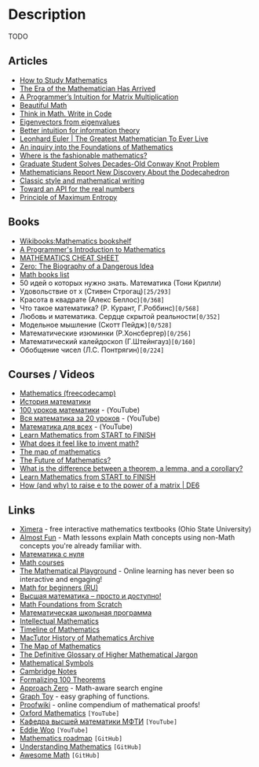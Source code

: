 # Description

TODO


## Articles

- [How to Study Mathematics](https://www.math.uh.edu/~dblecher/pf2.html)
- [The Era of the Mathematician Has Arrived](https://pub.towardsai.net/the-era-of-the-mathematician-has-arrived-39ec20b24aa6)
- [A Programmer’s Intuition for Matrix Multiplication](https://betterexplained.com/articles/matrix-multiplication/)
- [Beautiful Math](https://www.scientificamerican.com/article/beautiful-math/)
- [Think in Math. Write in Code](https://justinmeiners.github.io/think-in-math/)
- [Eigenvectors from eigenvalues](https://terrytao.wordpress.com/2019/08/13/eigenvectors-from-eigenvalues/)
- [Better intuition for information theory](https://www.blackhc.net/blog/2019/better-intuition-for-information-theory/)
- [Leonhard Euler | The Greatest Mathematician To Ever Live](https://medium.com/@naeem_akhtar/leonhard-euler-the-greatest-mathematician-to-ever-live-4ecc1bfcd3d7)
- [An inquiry into the Foundations of Mathematics](https://artagnon.com/articles/fom)
- [Where is the fashionable mathematics?](https://xenaproject.wordpress.com/2020/02/09/where-is-the-fashionable-mathematics/)
- [Graduate Student Solves Decades-Old Conway Knot Problem](https://www.quantamagazine.org/graduate-student-solves-decades-old-conway-knot-problem-20200519/)
- [Mathematicians Report New Discovery About the Dodecahedron](https://www.quantamagazine.org/mathematicians-report-new-discovery-about-the-dodecahedron-20200831/)
- [Classic style and mathematical writing](https://www.epatters.org/post/classic-style-and-mathematical-writing/)
- [Toward an API for the real numbers](https://blog.acolyer.org/2020/10/02/toward-an-api-for-the-real-numbers/)
- [Principle of Maximum Entropy](https://leimao.github.io/blog/Maximum-Entropy/)


## Books

- [Wikibooks:Mathematics bookshelf](https://en.wikibooks.org/wiki/Wikibooks:Mathematics_bookshelf)
- [A Programmer's Introduction to Mathematics](https://pimbook.org/)
- [MATHEMATICS CHEAT SHEET](https://ourway.keybase.pub/mathematics_cheat_sheet.pdf)
- [Zero: The Biography of a Dangerous Idea](https://www.goodreads.com/book/show/329336)
- [Math books list](https://2ch.hk/un/res/810326.html)
- 50 идей о которых нужно знать. Математика (Тони Крилли)
- Удовольствие от x (Стивен Строгац)`[25/293]`
- Красота в квадрате (Алекс Беллос)`[0/368]`
- Что такое математика? (Р. Курант, Г.Роббинс)`[0/568]`
- Любовь и математика. Сердце скрытой реальности`[0/352]`
- Модельное мышление (Скотт Пейдж)`[0/528]`
- Математические изюминки (Р.Хонсбергер)`[0/256]`
- Математический калейдоскоп (Г.Штейнгауз)`[0/160]`
- Обобщение чисел (Л.С. Понтрягин)`[0/224]`


## Courses / Videos

- [Mathematics (freecodecamp)](https://youtube.com/playlist?list=PLWKjhJtqVAbl5SlE6aBHzUVZ1e6q1Wz0v)
- [История математики](https://youtube.com/playlist?list=PLFTkMtYsMRIyj64_hzLoPAy64AtO7ztHo)
- [100 уроков математики](https://youtube.com/playlist?list=PLqBfxn8OBMGrsA_YynaQWqHKhL7kEvL4X) - (YouTube)
- [Вся математика за 20 уроков](https://youtube.com/playlist?list=PLp1o4TiOetLxxpi6Y8fB4_L5iOX_Ui5ss) - (YouTube)
- [Математика для всех](https://youtube.com/playlist?list=PLlx2izuC9gjhc6TOzoeL-ovXXsvjJi22f) - (YouTube)
- [Learn Mathematics from START to FINISH](https://youtu.be/pTnEG_WGd2Q)
- [What does it feel like to invent math?](https://youtu.be/XFDM1ip5HdU)
- [The map of mathematics](https://youtu.be/OmJ-4B-mS-Y)
- [The Future of Mathematics?](https://youtu.be/Dp-mQ3HxgDE)
- [What is the difference between a theorem, a lemma, and a corollary?](https://divisbyzero.com/2008/09/22/what-is-the-difference-between-a-theorem-a-lemma-and-a-corollary/)
- [Learn Mathematics from START to FINISH](https://youtu.be/pTnEG_WGd2Q)
- [How (and why) to raise e to the power of a matrix | DE6](https://youtu.be/O85OWBJ2ayo)


## Links

- [Ximera](https://ximera.osu.edu/) - free interactive mathematics textbooks (Ohio State University)
- [Almost Fun](https://www.almostfun.org/lessons/) - Math lessons explain Math concepts using non-Math concepts you're already familiar with.
- [Математика с нуля](http://spacemath.xyz/)
- [Math courses](https://math.hse.ru/archive)
- [The Mathematical Playground](https://mathigon.org/) - Online learning has never been so interactive and engaging!
- [Math for beginners (RU)](http://www.egesdam.ru/)
- [Высшая математика – просто и доступно!](http://mathprofi.ru/)
- [Math Foundations from Scratch](https://learnaifromscratch.github.io/math.html)
- [Математическая школьная программа](http://imperium.lenin.ru/~verbit/MATH/programma.html)
- [Intellectual Mathematics](http://intellectualmathematics.com/)
- [Timeline of Mathematics](https://mathigon.org/timeline/)
- [MacTutor History of Mathematics Archive](https://mathshistory.st-andrews.ac.uk/)
- [The Map of Mathematics](https://mathmap.quantamagazine.org/)
- [The Definitive Glossary of Higher Mathematical Jargon](https://mathvault.ca/math-glossary/)
- [Mathematical Symbols](https://mathvault.ca/hub/higher-math/math-symbols/)
- [Cambridge Notes](https://dec41.user.srcf.net/notes/)
- [Formalizing 100 Theorems](http://www.cs.ru.nl/~freek/100/)
- [Approach Zero](https://approach0.xyz/search/) - Math-aware search engine
- [Graph Toy](https://graphtoy.com/) - easy graphing of functions.
- [Proofwiki](https://proofwiki.org/wiki/Main_Page) - online compendium of mathematical proofs!
- [Oxford Mathematics](https://www.youtube.com/c/OxfordMathematics) `[YouTube]`
- [Кафедра высшей математики МФТИ](https://www.youtube.com/channel/UC_ByV5irnAmCUZEGVZntFmQ) `[YouTube]`
- [Eddie Woo](https://www.youtube.com/c/misterwootube/) `[YouTube]`
- [Mathematics roadmap](https://github.com/TalalAlrawajfeh/mathematics-roadmap) `[GitHub]`
- [Understanding Mathematics](https://github.com/nbro/understanding-math) `[GitHub]`
- [Awesome Math](https://github.com/llSourcell/learn_math_fast) `[GitHub]`
